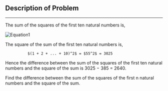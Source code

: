 ## Description of Problem

---

The sum of the squares of the first ten natural numbers is,

<img src="https://latex.codecogs.com/svg.latex?1^2%20+%202^2%20+%20...%20+10^2%20=%20385" align="center" alt="Equation1"/>

The square of the sum of the first ten natural numbers is,

              $(1 + 2 + ... + 10)^2$ = $55^2$ = 3025

Hence the difference between the sum of the squares of the first ten natural numbers and the square of the sum is 3025 − 385 = 2640.

Find the difference between the sum of the squares of the first n natural numbers and the square of the sum.

